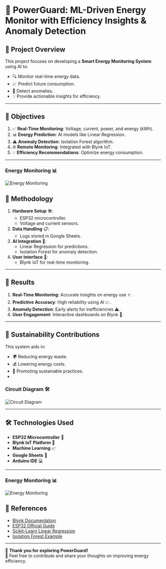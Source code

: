 # 🌟 PowerGuard: ML-Driven Energy Monitor with Efficiency Insights & Anomaly Detection

## 📘 Project Overview
This project focuses on developing a **Smart Energy Monitoring System** using AI to:
- 🔍 Monitor real-time energy data.
- 📈 Predict future consumption.
- 🚨 Detect anomalies.
- 💡 Provide actionable insights for efficiency.

---

## 🎯 Objectives
1. ✅ **Real-Time Monitoring**: Voltage, current, power, and energy (kWh).
2. 📊 **Energy Prediction**: AI models like Linear Regression.
3. ⚠ **Anomaly Detection**: Isolation Forest algorithm.
4. 🌐 **Remote Monitoring**: Integrated with Blynk IoT.
5. 💡 **Efficiency Recommendations**: Optimize energy consumption.

---
### Energy Monitoring 📊
![Energy Monitoring](Flowchart.png)

## 🔬 Methodology
1. **Hardware Setup** 🛠:
   - ESP32 microcontroller.
   - Voltage and current sensors.
2. **Data Handling** 📋:
   - Logs stored in Google Sheets.
3. **AI Integration** 🤖:
   - Linear Regression for predictions.
   - Isolation Forest for anomaly detection.
4. **User Interface** 📱:
   - Blynk IoT for real-time monitoring.

---

## 🚀 Results
1. **Real-Time Monitoring**: Accurate insights on energy use ⚡.
2. **Predictive Accuracy**: High reliability using AI 📈.
3. **Anomaly Detection**: Early alerts for inefficiencies ⚠.
4. **User Engagement**: Interactive dashboards on Blynk 📲.

---

## 🌿 Sustainability Contributions
This system aids in:
- 🌍 Reducing energy waste.
- 💰 Lowering energy costs.
- 🔄 Promoting sustainable practices.
- 
### Circuit Diagram 🛠
![Circuit Diagram](images/circuit-diagram.png)

---

## 🛠 Technologies Used
- **ESP32 Microcontroller** 🧠
- **Blynk IoT Platform** 📡
- **Machine Learning** 📈
- **Google Sheets** 📝
- **Arduino IDE** 💻

---

### Energy Monitoring 📊
![Energy Monitoring](images/energy-monitoring.png)

## 📜 References
- [Blynk Documentation](https://docs.blynk.io/)
- [ESP32 Official Guide](https://docs.espressif.com/projects/esp-idf/en/stable/esp32/index.html)
- [Scikit-Learn Linear Regression](https://scikit-learn.org/stable/modules/generated/sklearn.linear_model.LinearRegression.html)
- [Isolation Forest Example](https://scikit-learn.org/stable/auto_examples/ensemble/plot_isolation_forest.html)

---

🎉 **Thank you for exploring PowerGuard!**  
🔗 Feel free to contribute and share your thoughts on improving energy efficiency.
